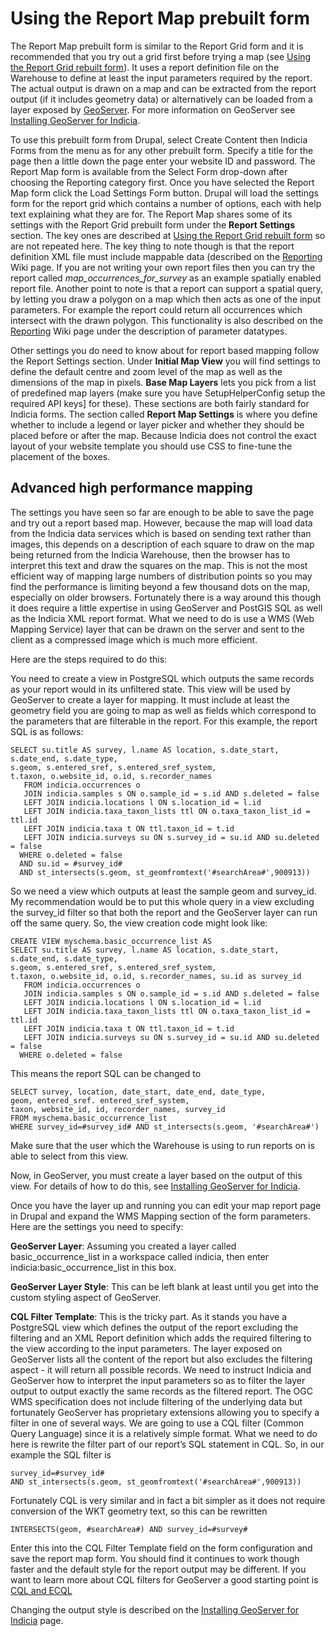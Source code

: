 # Using the Report Map prebuilt form #

The Report Map prebuilt form is similar to the Report Grid form and it is recommended that you try out a grid first before trying a map (see [Using the Report Grid rebuilt form](PrebuiltFormReportGrid.md)). It uses a report definition file on the Warehouse to define at least the input parameters required by the report. The actual output is drawn on a map and can be extracted from the report output (if it includes geometry data) or alternatively can be loaded from a layer exposed by [GeoServer](http://geoserver.org). For more information on GeoServer see [Installing GeoServer for Indicia](GeoServerInstall.md).

To use this prebuilt form from Drupal, select Create Content then Indicia Forms from the menu as for any other prebuilt form. Specify a title for the page then a little down the page enter your website ID and password. The Report Map form is available from the Select Form drop-down after choosing the Reporting category first.
Once you have selected the Report Map form click the Load Settings Form button. Drupal will load the settings form for the report grid which contains a number of options, each with help text explaining what they are for. The Report Map shares some of its settings with the Report Grid prebuilt form under the **Report Settings** section. The key ones are described at [Using the Report Grid rebuilt form](PrebuiltFormReportGrid.md) so are not repeated here. The key thing to note though is that the report definition XML file must include mappable data (described on the [Reporting](Reporting.md) Wiki page. If you are not writing your own report files then you can try the report called _map\_occurrences\_for\_survey_ as an example spatially enabled report file. Another point to note is that a report can support a spatial query, by letting you draw a polygon on a map which then acts as one of the input parameters. For example the report could return all occurrences which intersect with the drawn polygon. This functionality is also described on the [Reporting](Reporting.md) Wiki page under the description of parameter datatypes.

Other settings you do need to know about for report based mapping follow the Report Settings section. Under **Initial Map View** you will find settings to define the default centre and zoom level of the map as well as the dimensions of the map in pixels. **Base Map Layers** lets you pick from a list of predefined map layers (make sure you have SetupHelperConfig setup the required API keys] for these). These sections are both fairly standard for Indicia forms. The section called **Report Map Settings** is where you define whether to include a legend or layer picker and whether they should be placed before or after the map. Because Indicia does not control the exact layout of your website template you should use CSS to fine-tune the placement of the boxes.

## Advanced high performance mapping ##

The settings you have seen so far are enough to be able to save the page and try out a report based map. However, because the map will load data from the Indicia data services which is based on sending text rather than images, this depends on a description of each square to draw on the map being returned from the Indicia Warehouse, then the browser has to interpret this text and draw the squares on the map. This is not the most efficient way of mapping large numbers of distribution points so you may find the performance is limiting beyond a few thousand dots on the map, especially on older browsers. Fortunately there is a way around this though it does require a little expertise in using GeoServer and PostGIS SQL as well as the Indicia XML report format. What we need to do is use a WMS (Web Mapping Service) layer that can be drawn on the server and sent to the client as a compressed image which is much more efficient.

Here are the steps required to do this:

You need to create a view in PostgreSQL which outputs the same records as your report would in its unfiltered state. This view will be used by GeoServer to create a layer for mapping. It must include at least the geometry field you are going to map as well as fields which correspond to the parameters that are filterable in the report. For this example, the report SQL is as follows:
```
SELECT su.title AS survey, l.name AS location, s.date_start, s.date_end, s.date_type, 
s.geom, s.entered_sref, s.entered_sref_system, 
t.taxon, o.website_id, o.id, s.recorder_names
   FROM indicia.occurrences o
   JOIN indicia.samples s ON o.sample_id = s.id AND s.deleted = false
   LEFT JOIN indicia.locations l ON s.location_id = l.id
   LEFT JOIN indicia.taxa_taxon_lists ttl ON o.taxa_taxon_list_id = ttl.id
   LEFT JOIN indicia.taxa t ON ttl.taxon_id = t.id
   LEFT JOIN indicia.surveys su ON s.survey_id = su.id AND su.deleted = false
  WHERE o.deleted = false
  AND su.id = #survey_id# 
  AND st_intersects(s.geom, st_geomfromtext('#searchArea#',900913))
```

So we need a view which outputs at least the sample geom and survey\_id. My recommendation would be to put this whole query in a view excluding the survey\_id filter so that both the report and the GeoServer layer can run off the same query. So, the view creation code might look like:

```
CREATE VIEW myschema.basic_occurrence_list AS
SELECT su.title AS survey, l.name AS location, s.date_start, s.date_end, s.date_type, 
s.geom, s.entered_sref, s.entered_sref_system, 
t.taxon, o.website_id, o.id, s.recorder_names, su.id as survey_id
   FROM indicia.occurrences o
   JOIN indicia.samples s ON o.sample_id = s.id AND s.deleted = false
   LEFT JOIN indicia.locations l ON s.location_id = l.id
   LEFT JOIN indicia.taxa_taxon_lists ttl ON o.taxa_taxon_list_id = ttl.id
   LEFT JOIN indicia.taxa t ON ttl.taxon_id = t.id
   LEFT JOIN indicia.surveys su ON s.survey_id = su.id AND su.deleted = false
  WHERE o.deleted = false
```

This means the report SQL can be changed to
```
SELECT survey, location, date_start, date_end, date_type, 
geom, entered_sref. entered_sref_system, 
taxon, website_id, id, recorder_names, survey_id
FROM myschema.basic_occurrence_list
WHERE survey_id=#survey_id# AND st_intersects(s.geom, '#searchArea#')
```

Make sure that the user which the Warehouse is using to run reports on is able to select from this view.

Now, in GeoServer, you must create a layer based on the output of this view. For details of how to do this, see [Installing GeoServer for Indicia](GeoServerInstall.md).

Once you have the layer up and running you can edit your map report page in Drupal and expand the WMS Mapping section of the form parameters. Here are the settings you need to specify:

**GeoServer Layer**: Assuming you created a layer called basic\_occurrence\_list in a workspace called indicia, then enter indicia:basic\_occurrence\_list in this box.

**GeoServer Layer Style**: This can be left blank at least until you get into the custom styling aspect of GeoServer.

**CQL Filter Template**: This is the tricky part. As it stands you have a PostgreSQL view which defines the output of the report excluding the filtering and an XML Report definition which adds the required filtering to the view according to the input parameters. The layer exposed on GeoServer lists all the content of the report but also excludes the filtering aspect - it will return all possible records. We need to instruct Indicia and GeoServer how to interpret the input parameters so as to filter the layer output to output exactly the same records as the filtered report. The OGC WMS specification does not include filtering of the underlying data but fortunately GeoServer has proprietary extensions allowing you to specify a filter in one of several ways. We are going to use a CQL filter (Common Query Language) since it is a relatively simple format. What we need to do here is rewrite the filter part of our report’s SQL statement in CQL. So, in our example the SQL filter is
```
survey_id=#survey_id# 
AND st_intersects(s.geom, st_geomfromtext('#searchArea#',900913))
```

Fortunately CQL is very similar and in fact a bit simpler as it does not require conversion of the WKT geometry text, so this can be rewritten
```
INTERSECTS(geom, #searchArea#) AND survey_id=#survey#
```

Enter this into the CQL Filter Template field on the form configuration and save the report map form. You should find it continues to work though faster and the default style for the report output may be different. If you want to learn more about CQL filters for GeoServer a good starting point is [CQL and ECQL](http://docs.geoserver.org/latest/en/user/tutorials/cql/cql_tutorial.html)

Changing the output style is described on the [Installing GeoServer for Indicia](GeoServerInstall.md) page.